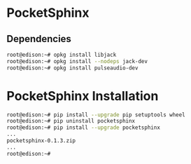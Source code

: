# PocketSphinx

## Dependencies

```sh
root@edison:~# opkg install libjack
root@edison:~# opkg install --nodeps jack-dev
root@edison:~# opkg install pulseaudio-dev
```

# PocketSphinx Installation

```sh
root@edison:~# pip install --upgrade pip setuptools wheel
root@edison:~# pip uninstall pocketsphinx
root@edison:~# pip install --upgrade pocketsphinx
... 
pocketsphinx-0.1.3.zip
...
root@edison:~# 
```